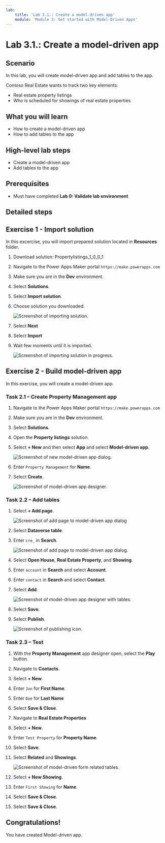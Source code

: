 ```yaml
---
lab:
    title: 'Lab 3.1.: Create a model-driven app'
    module: 'Module 3: Get started with Model-Driven Apps'
---
```


# Lab 3.1.: Create a model-driven app

## Scenario

In this lab, you will create model-driven app and add tables to the app.

Contoso Real Estate wants to track two key elements:

- Real estate property listings
- Who is scheduled for showings of real estate properties

## What you will learn

- How to create a model-driven app
- How to add tables to the app

## High-level lab steps

- Create a model-driven app
- Add tables to the app
  
## Prerequisites

- Must have completed **Lab 0: Validate lab environment**


## Detailed steps

## Exercise 1 - Import solution

In this excercise, you will import prepared solution located in **Resources** folder.

1. Download solution: Propertylistings_1_0_0_1 

1. Navigate to the Power Apps Maker portal `https://make.powerapps.com`

1. Make sure you are in the **Dev** environment.

1. Select **Solutions**.

1. Select **Import solution**.

1. Choose solution you downloaded.

    ![Screenshot of importing solution.](../Media/import-solution.png)

1. Select **Next**

1. Select **Import**

1. Wait few moments until it is imported.

    ![Screenshot of importing solution in progress.](../Media/import-solution-inprogress.png)


## Exercise 2 - Build model-driven app

In this exercise, you will create a model-driven app.

### Task 2.1 – Create Property Management app

1. Navigate to the Power Apps Maker portal `https://make.powerapps.com`

1. Make sure you are in the **Dev** environment.

1. Select **Solutions**.

1. Open the **Property listings** solution.

1. Select **+ New** and then select **App** and select **Model-driven app**.

    ![Screenshot of new model-driven app dialog.](../Media/new-mda.png)

1. Enter `Property Management` for **Name**.

1. Select **Create**.

    ![Screenshot of model-driven app designer.](../Media/mda-designer.png)


### Task 2.2 – Add tables

1. Select **+ Add page**.

    ![Screenshot of add page to model-driven app dialog](../Media/mda-new-page.png)

1. Select **Dataverse table**.

1. Enter `cre_` in **Search**.

    ![Screenshot of add page to model-driven app dialog.](../Media/mda-add-tables.png)

1. Select **Open House**, **Real Estate Property**, and **Showing**.

1. Enter `account` in **Search** and select **Account**.

1. Enter `contact` in **Search** and select **Contact**.

1. Select **Add**.

    ![Screenshot of model-driven app designer with tables.](../Media/mda-designer-with-tables.png)

1. Select **Save**.

1. Select **Publish**.

    ![Screenshot of publishing icon.](../Media/mda-publish-btn.png)

### Task 2.3 – Test

1. With the **Property Management** app designer open, select the **Play** button.

1. Navigate to **Contacts**.

1. Select **+ New**.

1. Enter `Jon` for **First Name**.

1. Enter `Doe` for **Last Name**

1. Select **Save & Close**.

1. Navigate to **Real Estate Properties**

1. Select **+ New**.

1. Enter `Test Property` for **Property Name**.

1. Select **Save**.

1. Select **Related** and **Showings**.

    ![Screenshot of model-driven form related tables.](../Media/mda-related-records.png)

1. Select **+ New Showing**.

1. Enter `First Showing` for **Name**.

1. Select **Save & Close**.

1. Select **Save & Close**.

## Congratulations!

You have created Model-driven app.
